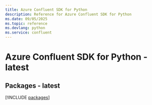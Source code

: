 ```yaml
---
title: Azure Confluent SDK for Python
description: Reference for Azure Confluent SDK for Python
ms.date: 09/05/2025
ms.topic: reference
ms.devlang: python
ms.service: confluent
---
```

# Azure Confluent SDK for Python - latest
## Packages - latest
[!INCLUDE [packages](confluent-index.md)]